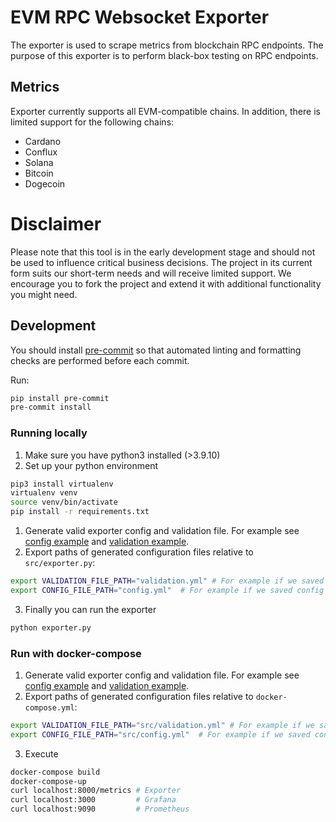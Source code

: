 # EVM RPC Websocket Exporter
The exporter is used to scrape metrics from blockchain RPC endpoints. The purpose of this exporter is to perform black-box testing on RPC endpoints.
## Metrics
Exporter currently supports all EVM-compatible chains. In addition, there is limited support for the following chains:
- Cardano
- Conflux
- Solana
- Bitcoin
- Dogecoin

# Disclaimer
Please note that this tool is in the early development stage and should not be used to influence critical business decisions.
The project in its current form suits our short-term needs and will receive limited support. We encourage you to fork the project and extend it with additional functionality you might need.

## Development
You should install [pre-commit](https://pre-commit.com/) so that automated linting and formatting checks are performed before each commit. 

Run:
```bash
pip install pre-commit
pre-commit install
```
### Running locally
1. Make sure you have python3 installed (>3.9.10)
2. Set up your python environment
```bash
pip3 install virtualenv
virtualenv venv
source venv/bin/activate
pip install -r requirements.txt
```
1. Generate valid exporter config and validation file. For example see [config example](config/exporter_example/config.yml) and [validation example](config/exporter_example/validation.yml).
2. Export paths of generated configuration files relative to `src/exporter.py`:
```bash
export VALIDATION_FILE_PATH="validation.yml" # For example if we saved validation config file in src/validation.yml
export CONFIG_FILE_PATH="config.yml"  # For example if we saved config file in src/config.yml
```
3. Finally you can run the exporter
```bash
python exporter.py
```
### Run with docker-compose
1. Generate valid exporter config and validation file. For example see [config example](config/exporter_example/config.yml) and [validation example](config/exporter_example/validation.yml).
2. Export paths of generated configuration files relative to `docker-compose.yml`:
```bash
export VALIDATION_FILE_PATH="src/validation.yml" # For example if we saved validation config file in src/validation.yml
export CONFIG_FILE_PATH="src/config.yml"  # For example if we saved config file in src/config.yml
```
3. Execute
```bash
docker-compose build
docker-compose-up
curl localhost:8000/metrics # Exporter
curl localhost:3000         # Grafana
curl localhost:9090         # Prometheus
```
